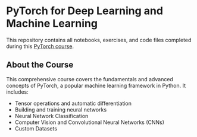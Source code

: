 # PyTorch for Deep Learning and Machine Learning

This repository contains all notebooks, exercises, and code files completed during this [PyTorch course](https://www.youtube.com/watch?v=V_xro1bcAuA). 


## About the Course

This comprehensive course covers the fundamentals and advanced concepts of PyTorch, a popular machine learning framework in Python. It includes:

* Tensor operations and automatic differentiation
* Building and training neural networks
* Neural Network Classification
* Computer Vision and Convolutional Neural Networks (CNNs)
* Custom Datasets